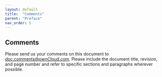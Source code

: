 ```yaml
---
layout: default
title:  "Comments"
parent: "Preface"
nav_order: 5
---
```



## Comments
Please send us your comments on this document to <doc.comments@ownCloud.com>. Please include the document title, revision, and page number and refer to specific sections and paragraphs wherever possible.
